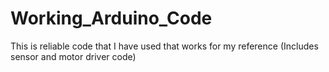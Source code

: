 # Working_Arduino_Code
This is reliable code that I have used that works for my reference
(Includes sensor and motor driver code)
